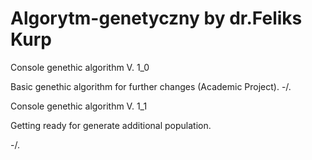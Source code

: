 # Algorytm-genetyczny by dr.Feliks Kurp
Console genethic algorithm V. 1_0

Basic genethic algorithm for further changes (Academic Project).
-/.

Console genethic algorithm V. 1_1

Getting ready for generate additional population.

-/.
